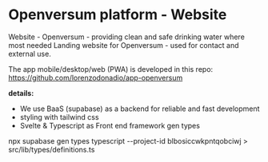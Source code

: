 # Openversum platform - Website

Website - Openversum - providing clean and safe drinking water where most needed
Landing website for Openversum - used for contact and external use.

The app mobile/desktop/web (PWA) is developed in this repo: https://github.com/lorenzodonadio/app-openversum

**details:**
- We use BaaS (supabase) as a backend for reliable and fast development
- styling with tailwind css
- Svelte & Typescript as Front end framework
gen types

npx supabase gen types typescript --project-id blbosiccwkpntqobciwj > src/lib/types/definitions.ts
